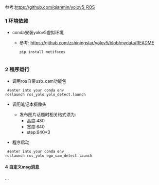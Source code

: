 参考:https://github.com/qianmin/yolov5_ROS
### 1 环境依赖
- conda安装yolov5虚拟环境
   - 参考:
     https://github.com/zshiningstar/yolov5/blob/mydata/README
     
     ```
     pip install netifaces
   ```
### 2 程序运行
- 调用ros自带usb_cam功能包

```
 #enter into your conda env
roslaunch ros_yolo yolo_detect.launch
```


- 调用笔记本摄像头
   - 发布图片话题时相关格式须为:
      - 高度:480
      - 宽度:640
      - step:640*3
    
 - 程序启动
 
```
 #enter into your conda env
roslaunch ros_yolo ego_cam_detect.launch
```

#### 4 自定义msg消息

...
